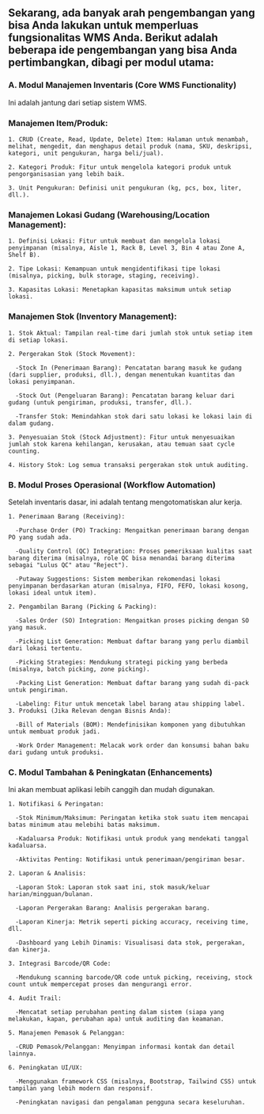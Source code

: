 ## Sekarang, ada banyak arah pengembangan yang bisa Anda lakukan untuk memperluas fungsionalitas WMS Anda. Berikut adalah beberapa ide pengembangan yang bisa Anda pertimbangkan, dibagi per modul utama:

### A. Modul Manajemen Inventaris (Core WMS Functionality)

Ini adalah jantung dari setiap sistem WMS.

### Manajemen Item/Produk:

    1. CRUD (Create, Read, Update, Delete) Item: Halaman untuk menambah, melihat, mengedit, dan menghapus detail produk (nama, SKU, deskripsi, kategori, unit pengukuran, harga beli/jual).
    
    2. Kategori Produk: Fitur untuk mengelola kategori produk untuk pengorganisasian yang lebih baik.
    
    3. Unit Pengukuran: Definisi unit pengukuran (kg, pcs, box, liter, dll.).

### Manajemen Lokasi Gudang (Warehousing/Location Management):

    1. Definisi Lokasi: Fitur untuk membuat dan mengelola lokasi penyimpanan (misalnya, Aisle 1, Rack B, Level 3, Bin 4 atau Zone A, Shelf B).

    2. Tipe Lokasi: Kemampuan untuk mengidentifikasi tipe lokasi (misalnya, picking, bulk storage, staging, receiving).

    3. Kapasitas Lokasi: Menetapkan kapasitas maksimum untuk setiap lokasi.

### Manajemen Stok (Inventory Management):

    1. Stok Aktual: Tampilan real-time dari jumlah stok untuk setiap item di setiap lokasi.

    2. Pergerakan Stok (Stock Movement):
      
      -Stock In (Penerimaan Barang): Pencatatan barang masuk ke gudang (dari supplier, produksi, dll.), dengan menentukan kuantitas dan lokasi penyimpanan.

      -Stock Out (Pengeluaran Barang): Pencatatan barang keluar dari gudang (untuk pengiriman, produksi, transfer, dll.).
      
      -Transfer Stok: Memindahkan stok dari satu lokasi ke lokasi lain di dalam gudang.

    3. Penyesuaian Stok (Stock Adjustment): Fitur untuk menyesuaikan jumlah stok karena kehilangan, kerusakan, atau temuan saat cycle counting.

    4. History Stok: Log semua transaksi pergerakan stok untuk auditing.

### B. Modul Proses Operasional (Workflow Automation)

Setelah inventaris dasar, ini adalah tentang mengotomatiskan alur kerja.

    1. Penerimaan Barang (Receiving):

      -Purchase Order (PO) Tracking: Mengaitkan penerimaan barang dengan PO yang sudah ada.

      -Quality Control (QC) Integration: Proses pemeriksaan kualitas saat barang diterima (misalnya, role QC bisa menandai barang diterima sebagai "Lulus QC" atau "Reject").

      -Putaway Suggestions: Sistem memberikan rekomendasi lokasi penyimpanan berdasarkan aturan (misalnya, FIFO, FEFO, lokasi kosong, lokasi ideal untuk item).

    2. Pengambilan Barang (Picking & Packing):

      -Sales Order (SO) Integration: Mengaitkan proses picking dengan SO yang masuk.

      -Picking List Generation: Membuat daftar barang yang perlu diambil dari lokasi tertentu.

      -Picking Strategies: Mendukung strategi picking yang berbeda (misalnya, batch picking, zone picking).

      -Packing List Generation: Membuat daftar barang yang sudah di-pack untuk pengiriman.

      -Labeling: Fitur untuk mencetak label barang atau shipping label.
    3. Produksi (Jika Relevan dengan Bisnis Anda):

      -Bill of Materials (BOM): Mendefinisikan komponen yang dibutuhkan untuk membuat produk jadi.

      -Work Order Management: Melacak work order dan konsumsi bahan baku dari gudang untuk produksi.

### C. Modul Tambahan & Peningkatan (Enhancements)

Ini akan membuat aplikasi lebih canggih dan mudah digunakan.

    1. Notifikasi & Peringatan:

      -Stok Minimum/Maksimum: Peringatan ketika stok suatu item mencapai batas minimum atau melebihi batas maksimum.
      
      -Kadaluarsa Produk: Notifikasi untuk produk yang mendekati tanggal kadaluarsa.

      -Aktivitas Penting: Notifikasi untuk penerimaan/pengiriman besar.

    2. Laporan & Analisis:

      -Laporan Stok: Laporan stok saat ini, stok masuk/keluar harian/mingguan/bulanan.

      -Laporan Pergerakan Barang: Analisis pergerakan barang.

      -Laporan Kinerja: Metrik seperti picking accuracy, receiving time, dll.
      
      -Dashboard yang Lebih Dinamis: Visualisasi data stok, pergerakan, dan kinerja.

    3. Integrasi Barcode/QR Code:

      -Mendukung scanning barcode/QR code untuk picking, receiving, stock count untuk mempercepat proses dan mengurangi error.

    4. Audit Trail:

      -Mencatat setiap perubahan penting dalam sistem (siapa yang melakukan, kapan, perubahan apa) untuk auditing dan keamanan.

    5. Manajemen Pemasok & Pelanggan:

      -CRUD Pemasok/Pelanggan: Menyimpan informasi kontak dan detail lainnya.

    6. Peningkatan UI/UX:

      -Menggunakan framework CSS (misalnya, Bootstrap, Tailwind CSS) untuk tampilan yang lebih modern dan responsif.

      -Peningkatan navigasi dan pengalaman pengguna secara keseluruhan.
